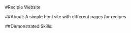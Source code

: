 #Recipie Website

##About:
    A simple html site with different pages for recipes

##Demonstrated Skills:
